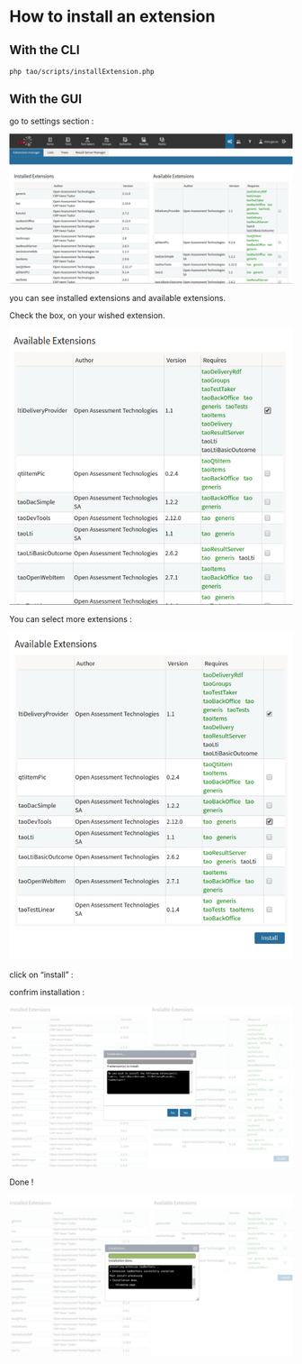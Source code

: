 <!--
created_at: '2016-06-17 15:12:14'
updated_at: '2016-06-17 16:56:02'
authors:
    - 'Christophe Noel'
contributors:
    - 'Christophe Garcia'
tags:
    - 'How to make a new extension 3 0 v2'
-->

How to install an extension
===========================

With the CLI
------------

    php tao/scripts/installExtension.php

With the GUI
------------

go to settings section :

![](../resources/install_1.png)

you can see installed extensions and available extensions.

Check the box, on your wished extension.

![](../resources/install_3.png)

You can select more extensions :

![](../resources/install_4.png)

click on “install” :

confrim installation :

![](../resources/install_5.png)

Done !

![](../resources/install_6.png)


